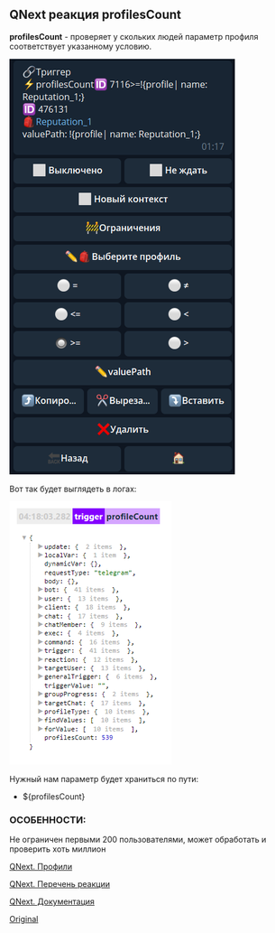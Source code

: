 ## QNext реакция profilesCount

**profilesCount** - проверяет у скольких людей параметр профиля соответствует указанному условию.

![](./1.png)

Вот так будет выглядеть в логах: 

![](./2.png)

Нужный нам параметр будет храниться по пути: 
* ${profilesCount} 


### ОСОБЕННОСТИ:

Не ограничен первыми 200 пользователями, может обработать и проверить хоть миллион



[QNext. Профили](/docs-test/admin/profile-about)

[QNext. Перечень реакции](/docs-test/reactions)

[QNext. Документация](/docs-test/)


  
[Original](https://telegra.ph/QNext-admin-reaction-profilesCount-01-05)